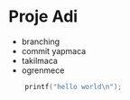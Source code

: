 # Proje Adi

* branching
* commit yapmaca
* takilmaca
* ogrenmece

```c
	printf("hello world\n");
```

